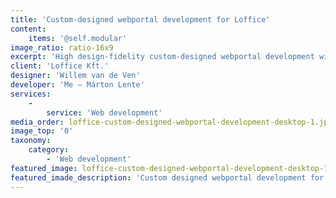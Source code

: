 ```yaml
---
title: 'Custom-designed webportal development for Loffice'
content:
    items: '@self.modular'
image_ratio: ratio-16x9
excerpt: 'High design-fidelity custom-designed webportal development with Perch CMS and SaaS software API integration for Loffice coworking.'
client: 'Loffice Kft.'
designer: 'Willem van de Ven'
developer: 'Me – Márton Lente'
services:
    -
        service: 'Web development'
media_order: loffice-custom-designed-webportal-development-desktop-1.jpg
image_top: '0'
taxonomy:
    category:
        - 'Web development'
featured_image: loffice-custom-designed-webportal-development-desktop-1.jpg
featured_imade_description: 'Custom designed webportal development for Loffice Home page on desktop'
---
```


